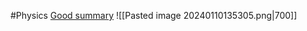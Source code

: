 #Physics 
[Good summary](http://users.ntua.gr/eglytsis/OptEng/Coherence_p.pdf)
![[Pasted image 20240110135305.png|700]]